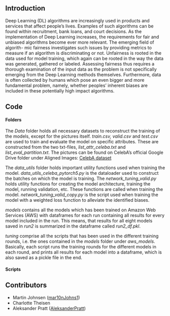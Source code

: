 ## Introduction

Deep Learning (DL) algorithms are increasingly used in products and services that affect people’s lives. Examples of such algorithms can be found within recruitment, bank loans, and court decisions. As the implementation of Deep Learning increases, the requirements for fair and unbiased algorithms become ever more relevant. The emerging field of algorith- mic fairness investigates such issues by providing metrics to measure if an algorithm is discriminating or not. Unfairness is rooted in the data used for model training, which again can be rooted in the way the data was generated, gathered or labeled. Assessing fairness thus requires a thorough examination of the input data as the problem is not specifically emerging from the Deep Learning methods themselves. Furthermore, data is often collected by humans which pose an even bigger and more fundamental problem, namely, whether peoples’ inherent biases are included in these potentially high impact algorithms. 

## Code
#### Folders
The _Data_ folder holds all necessary datasets to reconstruct the training of the models, except for the pictures itself. _train.csv, valid.csv_ and _test.csv_ are used to train and evaluate the model on specific attributes. These are constructed from the two txt-files, _list_attr_celeba.txt_ and _list_eval_partition.txt_. The pictures can be found on CelebA’s official Google Drive folder under Aligned Images: [CelebA dataset](https://drive.google.com/drive/folders/0B7EVK8r0v71pWEZsZE9oNnFzTm8?usp=sharing)

The _data_utils_ folder holds important utility functions used when training the model. _data_utils_celeba_pytorch5.py_ is the dataloader used to construct the batches on which the model is training. The _network_tuning_valid.py_ holds utility functions for creating the model architecture, training the model, running validation, etc. These functions are called when training the model. _network_tuning_valid_copy.py_ is the script used when training the model with a weighted loss function to alleviate the identified biases. 

_models_ contains all the models which has been trained on Amazon Web Services (AWS) with dataframes for each run containing all results for every model included in the run. This means, that results for all eight models saved in _run2_ is summarized in the dataframe called _run2_df.pkl_. 

_tuning_ comprise all the scripts that has been used in the different training rounds, i.e. the ones contained in the _models_ folder under _aws_models_. Basically, each script runs the training rounds for the different models in each round, and prints all results for each model into a dataframe, which is also saved as a pickle file in the end. 


#### Scripts

## Contributors
* Martin Johnsen ([mar10nJohns1](https://github.com/mar10nJohns1))
* Charlotte Theisen 
* Aleksander Pratt ([AleksanderPratt](https://github.com/AleksanderPratt))
